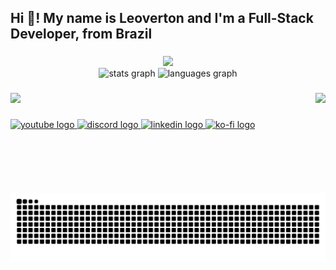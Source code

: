 <h2 align="left">Hi 👋! My name is Leoverton and I'm a Full-Stack Developer, from Brazil</h2>

###

<div align="center">
  <img src="https://discord.c99.nl/widget/theme-4/850088365306937434.png">
</div>

<div align="center">
  <img src="https://github-readme-stats.vercel.app/api?username=TXG0Fk3&hide_title=false&hide_rank=false&show_icons=true&include_all_commits=true&count_private=true&disable_animations=false&card_width=420&theme=catppuccin_mocha&locale=en&hide_border=false" height="185" alt="stats graph"  />
  <img src="https://github-readme-stats.vercel.app/api/top-langs?username=TXG0Fk3&locale=en&hide_title=false&layout=compact&card_width=420&langs_count=8&theme=catppuccin_mocha&hide_border=false" height="185" alt="languages graph"  />
</div>

###

<img align="right" height="160" src="https://64.media.tumblr.com/c54cc0334dc72952b8c3e3cd235c24c6/ca4cffc55a37b1a4-be/s540x810/1e1a368c80b667f69ceaa1890bbb584b3a387eb8.gif"  />

###

<a href="https://skillicons.dev">
  <img src="https://skillicons.dev/icons?i=c,cpp,cs,python,rust,powershell,bash,css,mysql,dotnet,gtk,docker,visualstudio,vscode,vim,windows,arch&theme=dark" width="520" />
</a>

###

<div align="left">
  <a href="https://www.youtube.com/@txg0fk3" target="_blank">
    <img src="https://img.shields.io/static/v1?message=Youtube&logo=youtube&label=&color=FF0000&logoColor=white&labelColor=&style=flat" height="30" alt="youtube logo"  />
  </a>
  <a href="https://discord.com/users/txg0fk3" target="_blank">
    <img src="https://img.shields.io/static/v1?message=Discord&logo=discord&label=&color=7289DA&logoColor=white&labelColor=&style=flat" height="30" alt="discord logo"  />
  </a>
  <a href="https://www.linkedin.com/in/leoverton-barros-xavier-565111307/?originalSubdomain=br" target="_blank">
    <img src="https://img.shields.io/static/v1?message=LinkedIn&logo=linkedin&label=&color=0077B5&logoColor=white&labelColor=&style=flat" height="30" alt="linkedin logo"  />
  </a>
  <a href="https://ko-fi.com/txg0fk3" target="_blank">
    <img src="https://img.shields.io/static/v1?message=Ko-fi&logo=ko-fi&label=&color=F16061&logoColor=white&labelColor=&style=flat" height="30" alt="ko-fi logo"  />
  </a>
</div>

###

<br clear="both">

<img src="https://raw.githubusercontent.com/TXG0Fk3/TXG0Fk3/output/snake.svg" alt="Snake animation" />

###
